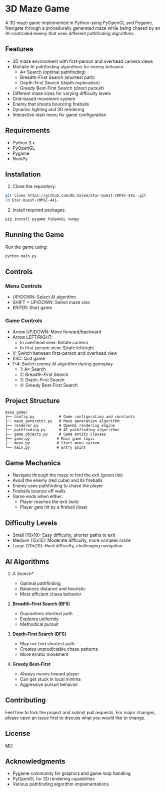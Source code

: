 # 3D Maze Game

A 3D maze game implemented in Python using PyOpenGL and Pygame. Navigate through a procedurally generated maze while being chased by an AI-controlled enemy that uses different pathfinding algorithms.

## Features

- 3D maze environment with first-person and overhead camera views
- Multiple AI pathfinding algorithms for enemy behavior:
  - A* Search (optimal pathfinding)
  - Breadth-First Search (shortest path)
  - Depth-First Search (depth exploration)
  - Greedy Best-First Search (direct pursuit)
- Different maze sizes for varying difficulty levels
- Grid-based movement system
- Enemy that shoots bouncing fireballs
- Dynamic lighting and 3D rendering
- Interactive start menu for game configuration

## Requirements

- Python 3.x
- PyOpenGL
- Pygame
- NumPy

## Installation

1. Clone the repository:
```bash
git clone https://github.com/Ab-Salem/Star-Quest-CMPSC-441-.git
cd Star-Quest-CMPSC-441-
```

2. Install required packages:
```bash
pip install pygame PyOpenGL numpy
```

## Running the Game

Run the game using:
```bash
python main.py
```

## Controls

### Menu Controls
- UP/DOWN: Select AI algorithm
- SHIFT + UP/DOWN: Select maze size
- ENTER: Start game

### Game Controls
- Arrow UP/DOWN: Move forward/backward
- Arrow LEFT/RIGHT: 
  - In overhead view: Rotate camera
  - In first-person view: Strafe left/right
- V: Switch between first-person and overhead view
- ESC: Quit game
- 1-4: Switch enemy AI algorithm during gameplay
  - 1: A* Search
  - 2: Breadth-First Search
  - 3: Depth-First Search
  - 4: Greedy Best-First Search

## Project Structure

```
maze_game/
├── config.py           # Game configuration and constants
├── maze_generator.py   # Maze generation algorithm
├── renderer.py         # OpenGL rendering engine
├── pathfinding.py      # AI pathfinding algorithms
├── game_objects.py     # Game entity classes
├── game.py            # Main game logic
├── menu.py            # Start menu system
└── main.py            # Entry point
```

## Game Mechanics

- Navigate through the maze to find the exit (green tile)
- Avoid the enemy (red cube) and its fireballs
- Enemy uses pathfinding to chase the player
- Fireballs bounce off walls
- Game ends when either:
  - Player reaches the exit (win)
  - Player gets hit by a fireball (lose)

## Difficulty Levels

- Small (10x10): Easy difficulty, shorter paths to exit
- Medium (15x15): Moderate difficulty, more complex maze
- Large (20x20): Hard difficulty, challenging navigation

## AI Algorithms

1. **A* Search**
   - Optimal pathfinding
   - Balances distance and heuristic
   - Most efficient chase behavior

2. **Breadth-First Search (BFS)**
   - Guarantees shortest path
   - Explores uniformly
   - Methodical pursuit

3. **Depth-First Search (DFS)**
   - May not find shortest path
   - Creates unpredictable chase patterns
   - More erratic movement

4. **Greedy Best-First**
   - Always moves toward player
   - Can get stuck in local minima
   - Aggressive pursuit behavior

## Contributing

Feel free to fork the project and submit pull requests. For major changes, please open an issue first to discuss what you would like to change.

## License

[MIT](https://choosealicense.com/licenses/mit/)

## Acknowledgments

- Pygame community for graphics and game loop handling
- PyOpenGL for 3D rendering capabilities
- Various pathfinding algorithm implementations